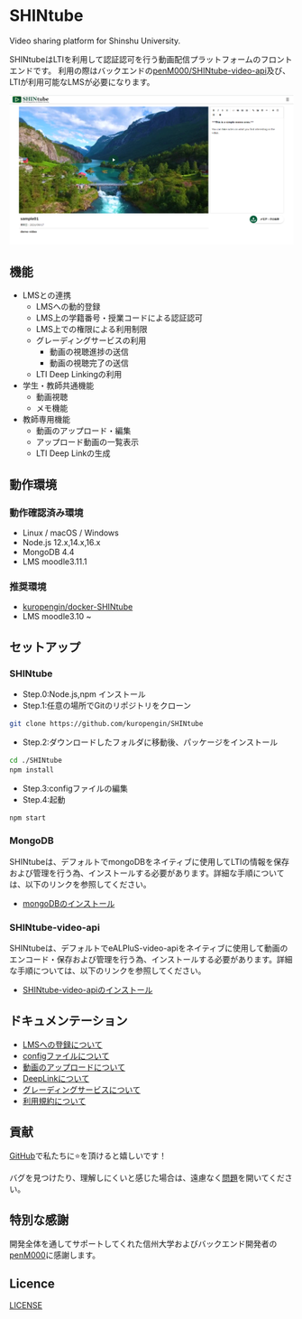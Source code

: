 # SHINtube
Video sharing platform for Shinshu University.

SHINtubeはLTIを利用して認証認可を行う動画配信プラットフォームのフロントエンドです。
利用の際はバックエンドの[penM000/SHINtube-video-api](https://github.com/penM000/SHINtube-video-api)及び、LTIが利用可能なLMSが必要になります。

![SHINtubePreview](./docs/img/SHINtubeDemo.png "SHINtube")

## 機能
- LMSとの連携
    - LMSへの動的登録
	- LMS上の学籍番号・授業コードによる認証認可
	- LMS上での権限による利用制限
	- グレーディングサービスの利用
		- 動画の視聴進捗の送信
		- 動画の視聴完了の送信
    - LTI Deep Linkingの利用
- 学生・教師共通機能
	- 動画視聴
    - メモ機能
- 教師専用機能
    - 動画のアップロード・編集
    - アップロード動画の一覧表示
    - LTI Deep Linkの生成

## 動作環境
### 動作確認済み環境
- Linux / macOS / Windows
- Node.js 12.x,14.x,16.x
- MongoDB 4.4
- LMS moodle3.11.1

### 推奨環境
- [kuropengin/docker-SHINtube](https://github.com/kuropengin/docker-SHINtube)
- LMS moodle3.10 ~

## セットアップ
### SHINtube
- Step.0:Node.js,npm インストール
- Step.1:任意の場所でGitのリポジトリをクローン
```bash
git clone https://github.com/kuropengin/SHINtube
```
- Step.2:ダウンロードしたフォルダに移動後、パッケージをインストール
```bash
cd ./SHINtube
npm install
```
- Step.3:configファイルの編集
- Step.4:起動
```bash
npm start
```
### MongoDB
SHINtubeは、デフォルトでmongoDBをネイティブに使用してLTIの情報を保存および管理を行う為、インストールする必要があります。詳細な手順については、以下のリンクを参照してください。
 - [mongoDBのインストール](https://docs.mongodb.com/manual/administration/install-community/)
### SHINtube-video-api
SHINtubeは、デフォルトでeALPluS-video-apiをネイティブに使用して動画のエンコード・保存および管理を行う為、インストールする必要があります。詳細な手順については、以下のリンクを参照してください。
 - [SHINtube-video-apiのインストール](https://github.com/penM000/SHINtube-video-api)

## ドキュメンテーション
 - [LMSへの登録について](./docs/RegistrationLMS.md)
 - [configファイルについて](./docs/ConfigSetting.md)
 - [動画のアップロードについて](./docs/SHINtubeManual.md#動画のアップロード・編集)
 - [DeepLinkについて](./docs/SHINtubeManual.md#DeepLinkについて)
 - [グレーディングサービスについて](./docs/SHINtubeManual.md#グレーディングサービスについて)
 - [利用規約について](./docs/AboutManual.md)

## 貢献
[GitHub](https://github.com/kuropengin/SHINtube)で私たちに⭐を頂けると嬉しいです！

バグを見つけたり、理解しにくいと感じた場合は、遠慮なく[問題](.github/CONTRIBUTING.md)を開いてください。

## 特別な感謝
開発全体を通してサポートしてくれた信州大学およびバックエンド開発者の[penM000](https://github.com/penM000)に感謝します。

## Licence
[LICENSE](.github/LICENSE)